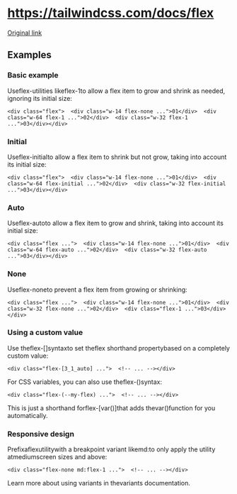 # https://tailwindcss.com/docs/flex

[Original link](https://tailwindcss.com/docs/flex)

## Examples

### Basic example

Useflex-<number>utilities likeflex-1to allow a flex item to grow and shrink as needed, ignoring its initial size:

```
<div class="flex">  <div class="w-14 flex-none ...">01</div>  <div class="w-64 flex-1 ...">02</div>  <div class="w-32 flex-1 ...">03</div></div>
```

### Initial

Useflex-initialto allow a flex item to shrink but not grow, taking into account its initial size:

```
<div class="flex">  <div class="w-14 flex-none ...">01</div>  <div class="w-64 flex-initial ...">02</div>  <div class="w-32 flex-initial ...">03</div></div>
```

### Auto

Useflex-autoto allow a flex item to grow and shrink, taking into account its initial size:

```
<div class="flex ...">  <div class="w-14 flex-none ...">01</div>  <div class="w-64 flex-auto ...">02</div>  <div class="w-32 flex-auto ...">03</div></div>
```

### None

Useflex-noneto prevent a flex item from growing or shrinking:

```
<div class="flex ...">  <div class="w-14 flex-none ...">01</div>  <div class="w-32 flex-none ...">02</div>  <div class="flex-1 ...">03</div></div>
```

### Using a custom value

Use theflex-[<value>]syntaxto set theflex shorthand propertybased on a completely custom value:

```
<div class="flex-[3_1_auto] ...">  <!-- ... --></div>
```

For CSS variables, you can also use theflex-(<custom-property>)syntax:

```
<div class="flex-(--my-flex) ...">  <!-- ... --></div>
```

This is just a shorthand forflex-[var(<custom-property>)]that adds thevar()function for you automatically.

### Responsive design

Prefixaflexutilitywith a breakpoint variant likemd:to only apply the utility atmediumscreen sizes and above:

```
<div class="flex-none md:flex-1 ...">  <!-- ... --></div>
```

Learn more about using variants in thevariants documentation.
